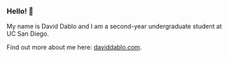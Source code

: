 ### Hello! 👋

My name is David Dablo and I am a second-year undergraduate student at UC San Diego.

Find out more about me here: [daviddablo.com](https://www.daviddablo.com).
